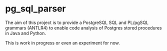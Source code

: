 pg_sql_parser
=============

The aim of this project is to provide a PostgreSQL SQL and PL/pgSQL grammars (ANTLR4) to enable code analysis of Postgres stored procedures in Java and Python.

This is work in progress or even an experiment for now.
